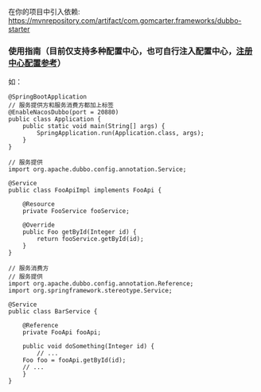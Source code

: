 在你的项目中引入依赖: https://mvnrepository.com/artifact/com.gomcarter.frameworks/dubbo-starter

### 使用指南（目前仅支持多种配置中心，也可自行注入配置中心，<a href="https://github.com/gomcarter/developer/blob/master/README.md">注册中心配置参考</a>）
如：
```
@SpringBootApplication
// 服务提供方和服务消费方都加上标签
@EnableNacosDubbo(port = 20880)
public class Application {
    public static void main(String[] args) {
        SpringApplication.run(Application.class, args);
    }
}

// 服务提供
import org.apache.dubbo.config.annotation.Service;

@Service
public class FooApiImpl implements FooApi {

    @Resource
    private FooService fooService;

    @Override
    public Foo getById(Integer id) {
        return fooService.getById(id);
    }
}

// 服务消费方
// 服务提供
import org.apache.dubbo.config.annotation.Reference;
import org.springframework.stereotype.Service;

@Service
public class BarService {

    @Reference
    private FooApi fooApi;

    public void doSomething(Integer id) {
    	// ...
	Foo foo = fooApi.getById(id);
	// ...
    }
}
```
